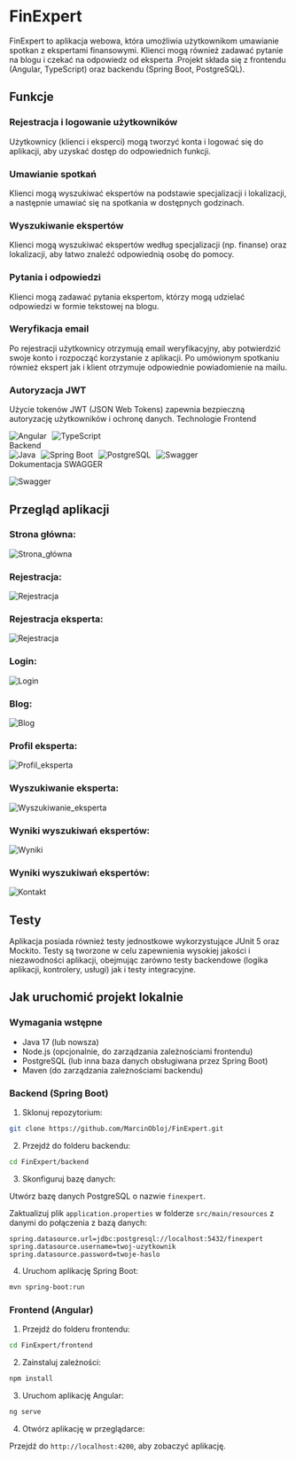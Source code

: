 # FinExpert

FinExpert to aplikacja webowa, która umożliwia użytkownikom umawianie spotkan z ekspertami finansowymi. Klienci mogą również zadawać pytanie na blogu i czekać na odpowiedz od eksperta .Projekt składa się z frontendu (Angular, TypeScript) oraz backendu (Spring Boot, PostgreSQL).

## Funkcje

### Rejestracja i logowanie użytkowników
Użytkownicy (klienci i eksperci) mogą tworzyć konta i logować się do aplikacji, aby uzyskać dostęp do odpowiednich funkcji. 

### Umawianie spotkań
Klienci mogą wyszukiwać ekspertów na podstawie specjalizacji i lokalizacji, a następnie umawiać się na spotkania w dostępnych godzinach.

### Wyszukiwanie ekspertów
Klienci mogą wyszukiwać ekspertów według specjalizacji (np. finanse) oraz lokalizacji, aby łatwo znaleźć odpowiednią osobę do pomocy.

### Pytania i odpowiedzi
Klienci mogą zadawać pytania ekspertom, którzy mogą udzielać odpowiedzi w formie tekstowej na blogu.

### Weryfikacja email
Po rejestracji użytkownicy otrzymują email weryfikacyjny, aby potwierdzić swoje konto i rozpocząć korzystanie z aplikacji. Po umówionym spotkaniu również ekspert jak i klient otrzymuje odpowiednie powiadomienie na mailu.

### Autoryzacja JWT
Użycie tokenów JWT (JSON Web Tokens) zapewnia bezpieczną autoryzację użytkowników i ochronę danych.
Technologie
Frontend
<div style="display: flex; gap: 10px; align-items: center;"> 
  <img src="https://img.icons8.com/color/48/000000/angularjs.png" alt="Angular" title="Angular"/> 
  <img src="https://img.icons8.com/color/48/000000/typescript.png" alt="TypeScript" title="TypeScript"/> </div>
Backend
<div style="display: flex; gap: 10px; align-items: center;"> 
  <img src="https://img.icons8.com/color/48/000000/java-coffee-cup-logo.png" alt="Java" title="Java"/> 
  <img src="https://img.icons8.com/color/48/000000/spring-logo.png" alt="Spring Boot" title="Spring Boot"/> 
  <img src="https://img.icons8.com/color/48/000000/postgreesql.png" alt="PostgreSQL" title="PostgreSQL"/> 
  <img src="https://static-00.iconduck.com/assets.00/swagger-icon-2048x2048-563qbzey.png" alt="Swagger" title="Swagger"/> </div

## Dokumentacja SWAGGER
![Swagger](https://i.imgur.com/K3nwo4a.png)

## Przegląd aplikacji

### Strona główna:
![Strona_główna](https://i.imgur.com/GmjEQYn.png)
### Rejestracja:
![Rejestracja](https://i.imgur.com/J6Ao62H.png)
### Rejestracja eksperta:
![Rejestracja](https://i.imgur.com/IoTJ1NN.png)
### Login:
![Login](https://i.imgur.com/x3bKFcK.png)
### Blog:
![Blog](https://i.imgur.com/hFPX9mS.png)
### Profil eksperta:
![Profil_eksperta](https://i.imgur.com/HE42CFY.png)
### Wyszukiwanie eksperta:
![Wyszukiwanie_eksperta](https://i.imgur.com/tIgfvPD.png)
### Wyniki wyszukiwań ekspertów:
![Wyniki](https://i.imgur.com/vmimPY6.png)
### Wyniki wyszukiwań ekspertów:
![Kontakt](https://i.imgur.com/BmYk9IA.png)

## Testy
Aplikacja posiada również testy jednostkowe wykorzystujące JUnit 5 oraz Mockito. Testy są tworzone w celu zapewnienia wysokiej jakości i niezawodności aplikacji, obejmując zarówno testy backendowe (logika aplikacji, kontrolery, usługi) jak i testy integracyjne.

## Jak uruchomić projekt lokalnie

### Wymagania wstępne

- Java 17 (lub nowsza)
- Node.js (opcjonalnie, do zarządzania zależnościami frontendu)
- PostgreSQL (lub inna baza danych obsługiwana przez Spring Boot)
- Maven (do zarządzania zależnościami backendu)

### Backend (Spring Boot)

1. Sklonuj repozytorium:

```bash
git clone https://github.com/MarcinObloj/FinExpert.git
```

2. Przejdź do folderu backendu:

```bash
cd FinExpert/backend
```

3. Skonfiguruj bazę danych:

Utwórz bazę danych PostgreSQL o nazwie `finexpert`.

Zaktualizuj plik `application.properties` w folderze `src/main/resources` z danymi do połączenia z bazą danych:

```properties
spring.datasource.url=jdbc:postgresql://localhost:5432/finexpert
spring.datasource.username=twoj-uzytkownik
spring.datasource.password=twoje-haslo
```

4. Uruchom aplikację Spring Boot:

```bash
mvn spring-boot:run
```

### Frontend (Angular)

1. Przejdź do folderu frontendu:

```bash
cd FinExpert/frontend
```

2. Zainstaluj zależności:

```bash
npm install
```

3. Uruchom aplikację Angular:

```bash
ng serve
```

4. Otwórz aplikację w przeglądarce:

Przejdź do `http://localhost:4200`, aby zobaczyć aplikację.
